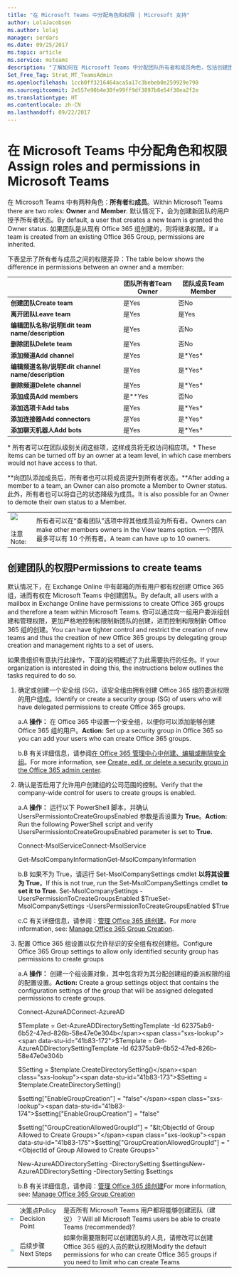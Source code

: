 ```yaml
---
title: "在 Microsoft Teams 中分配角色和权限 | Microsoft 支持"
author: LolaJacobsen
ms.author: lolaj
manager: serdars
ms.date: 09/25/2017
ms.topic: article
ms.service: msteams
description: "了解如何在 Microsoft Teams 中分配团队所有者和成员角色，包括创建团队的权限。"
Set_Free_Tag: Strat_MT_TeamsAdmin
ms.openlocfilehash: 1ccb0ff3216464aca5a17c3bebeb0e259929e798
ms.sourcegitcommit: 2e557e90b4e30fe99ff9df3897b8e54f38ea2f2e
ms.translationtype: HT
ms.contentlocale: zh-CN
ms.lasthandoff: 09/22/2017
---
```

<a name="assign-roles-and-permissions-in-microsoft-teams"></a><span data-ttu-id="41b83-103">在 Microsoft Teams 中分配角色和权限</span><span class="sxs-lookup"><span data-stu-id="41b83-103">Assign roles and permissions in Microsoft Teams</span></span>
===============================================

<span data-ttu-id="41b83-104">在 Microsoft Teams 中有两种角色：**所有者**和**成员**。</span><span class="sxs-lookup"><span data-stu-id="41b83-104">Within Microsoft Teams there are two roles: **Owner** and **Member**.</span></span> <span data-ttu-id="41b83-105">默认情况下，会为创建新团队的用户授予所有者状态。</span><span class="sxs-lookup"><span data-stu-id="41b83-105">By default, a user that creates a new team is granted the Owner status.</span></span> <span data-ttu-id="41b83-106">如果团队是从现有 Office 365 组创建的，则将继承权限。</span><span class="sxs-lookup"><span data-stu-id="41b83-106">If a team is created from an existing Office 365 Group, permissions are inherited.</span></span>

<span data-ttu-id="41b83-107">下表显示了所有者与成员之间的权限差异：</span><span class="sxs-lookup"><span data-stu-id="41b83-107">The table below shows the difference in permissions between an owner and a member:</span></span>

|  |<span data-ttu-id="41b83-108">团队所有者</span><span class="sxs-lookup"><span data-stu-id="41b83-108">Team Owner</span></span>  |<span data-ttu-id="41b83-109">团队成员</span><span class="sxs-lookup"><span data-stu-id="41b83-109">Team Member</span></span>  |
|---------|---------|---------|
|<span data-ttu-id="41b83-110">**创建团队**</span><span class="sxs-lookup"><span data-stu-id="41b83-110">**Create team**</span></span>     |<span data-ttu-id="41b83-111">是</span><span class="sxs-lookup"><span data-stu-id="41b83-111">Yes</span></span>        |<span data-ttu-id="41b83-112">否</span><span class="sxs-lookup"><span data-stu-id="41b83-112">No</span></span>         |
|<span data-ttu-id="41b83-113">**离开团队**</span><span class="sxs-lookup"><span data-stu-id="41b83-113">**Leave team**</span></span>     |<span data-ttu-id="41b83-114">是</span><span class="sxs-lookup"><span data-stu-id="41b83-114">Yes</span></span>         |<span data-ttu-id="41b83-115">是</span><span class="sxs-lookup"><span data-stu-id="41b83-115">Yes</span></span>         |
|<span data-ttu-id="41b83-116">**编辑团队名称/说明**</span><span class="sxs-lookup"><span data-stu-id="41b83-116">**Edit team name/description**</span></span>      |<span data-ttu-id="41b83-117">是</span><span class="sxs-lookup"><span data-stu-id="41b83-117">Yes</span></span>         |<span data-ttu-id="41b83-118">否</span><span class="sxs-lookup"><span data-stu-id="41b83-118">No</span></span>         |
|<span data-ttu-id="41b83-119">**删除团队**</span><span class="sxs-lookup"><span data-stu-id="41b83-119">**Delete team**</span></span>      |<span data-ttu-id="41b83-120">是</span><span class="sxs-lookup"><span data-stu-id="41b83-120">Yes</span></span>         |<span data-ttu-id="41b83-121">否</span><span class="sxs-lookup"><span data-stu-id="41b83-121">No</span></span>         |
|<span data-ttu-id="41b83-122">**添加频道**</span><span class="sxs-lookup"><span data-stu-id="41b83-122">**Add channel**</span></span>      |<span data-ttu-id="41b83-123">是</span><span class="sxs-lookup"><span data-stu-id="41b83-123">Yes</span></span>         |<span data-ttu-id="41b83-124">是*</span><span class="sxs-lookup"><span data-stu-id="41b83-124">Yes*</span></span>         |
|<span data-ttu-id="41b83-125">**编辑频道名称/说明**</span><span class="sxs-lookup"><span data-stu-id="41b83-125">**Edit channel name/description**</span></span>      |<span data-ttu-id="41b83-126">是</span><span class="sxs-lookup"><span data-stu-id="41b83-126">Yes</span></span>         |<span data-ttu-id="41b83-127">是*</span><span class="sxs-lookup"><span data-stu-id="41b83-127">Yes*</span></span>         |
|<span data-ttu-id="41b83-128">**删除频道**</span><span class="sxs-lookup"><span data-stu-id="41b83-128">**Delete channel**</span></span>      |<span data-ttu-id="41b83-129">是</span><span class="sxs-lookup"><span data-stu-id="41b83-129">Yes</span></span>         |<span data-ttu-id="41b83-130">是*</span><span class="sxs-lookup"><span data-stu-id="41b83-130">Yes*</span></span>         |
|<span data-ttu-id="41b83-131">**添加成员**</span><span class="sxs-lookup"><span data-stu-id="41b83-131">**Add members**</span></span>      |<span data-ttu-id="41b83-132">是**</span><span class="sxs-lookup"><span data-stu-id="41b83-132">Yes</span></span>         |<span data-ttu-id="41b83-133">否</span><span class="sxs-lookup"><span data-stu-id="41b83-133">No</span></span>         |
|<span data-ttu-id="41b83-134">**添加选项卡**</span><span class="sxs-lookup"><span data-stu-id="41b83-134">**Add tabs**</span></span>      |<span data-ttu-id="41b83-135">是</span><span class="sxs-lookup"><span data-stu-id="41b83-135">Yes</span></span>         |<span data-ttu-id="41b83-136">是*</span><span class="sxs-lookup"><span data-stu-id="41b83-136">Yes*</span></span>         |
|<span data-ttu-id="41b83-137">**添加连接器**</span><span class="sxs-lookup"><span data-stu-id="41b83-137">**Add connectors**</span></span>      |<span data-ttu-id="41b83-138">是</span><span class="sxs-lookup"><span data-stu-id="41b83-138">Yes</span></span>         |<span data-ttu-id="41b83-139">是*</span><span class="sxs-lookup"><span data-stu-id="41b83-139">Yes*</span></span>         |
|<span data-ttu-id="41b83-140">**添加聊天机器人**</span><span class="sxs-lookup"><span data-stu-id="41b83-140">**Add bots**</span></span>      |<span data-ttu-id="41b83-141">是</span><span class="sxs-lookup"><span data-stu-id="41b83-141">Yes</span></span>         |<span data-ttu-id="41b83-142">是*</span><span class="sxs-lookup"><span data-stu-id="41b83-142">Yes*</span></span>         |
<span data-ttu-id="41b83-143">\* 所有者可以在团队级别关闭这些项，这样成员将无权访问相应项。</span><span class="sxs-lookup"><span data-stu-id="41b83-143">\* These items can be turned off by an owner at a team level, in which case members would not have access to that.</span></span>

<span data-ttu-id="41b83-144">\*\*向团队添加成员后，所有者也可以将成员提升到所有者状态。</span><span class="sxs-lookup"><span data-stu-id="41b83-144">\*\*After adding a member to a team, an Owner can also promote a Member to Owner status.</span></span> <span data-ttu-id="41b83-145">此外，所有者也可以将自己的状态降级为成员。</span><span class="sxs-lookup"><span data-stu-id="41b83-145">It is also possible for an Owner to demote their own status to a Member.</span></span>

| | |
|---------|---------|
|![](media/Assign_roles_and_permissions_in_Microsoft_Teams_image1.png) <br></br><span data-ttu-id="41b83-146">注意</span><span class="sxs-lookup"><span data-stu-id="41b83-146">Note:</span></span>     |<span data-ttu-id="41b83-147">所有者可以在“查看团队”选项中将其他成员设为所有者。</span><span class="sxs-lookup"><span data-stu-id="41b83-147">Owners can make other members owners in the View teams option.</span></span> <span data-ttu-id="41b83-148">一个团队最多可以有 10 个所有者。</span><span class="sxs-lookup"><span data-stu-id="41b83-148">A team can have up to 10 owners.</span></span>         |

<a name="permissions-to-create-teams"></a><span data-ttu-id="41b83-149">创建团队的权限</span><span class="sxs-lookup"><span data-stu-id="41b83-149">Permissions to create teams</span></span>
---------------------------

<span data-ttu-id="41b83-150">默认情况下，在 Exchange Online 中有邮箱的所有用户都有权创建 Office 365 组，进而有权在 Microsoft Teams 中创建团队。</span><span class="sxs-lookup"><span data-stu-id="41b83-150">By default, all users with a mailbox in Exchange Online have permissions to create Office 365 groups and therefore a team within Microsoft Teams.</span></span> <span data-ttu-id="41b83-151">你可以通过向一组用户委派组创建和管理权限，更加严格地控制和限制新团队的创建，进而控制和限制新 Office 365 组的创建。</span><span class="sxs-lookup"><span data-stu-id="41b83-151">You can have tighter control and restrict the creation of new teams and thus the creation of new Office 365 groups by delegating group creation and management rights to a set of users.</span></span>

<span data-ttu-id="41b83-152">如果贵组织有意执行此操作，下面的说明概述了为此需要执行的任务。</span><span class="sxs-lookup"><span data-stu-id="41b83-152">If your organization is interested in doing this, the instructions below outlines the tasks required to do so.</span></span>

1.  <span data-ttu-id="41b83-153">确定或创建一个安全组 (SG)，该安全组由拥有创建 Office 365 组的委派权限的用户组成。</span><span class="sxs-lookup"><span data-stu-id="41b83-153">Identify or create a security group (SG) of users who will have delegated permissions to create Office 365 groups.</span></span>

    <span data-ttu-id="41b83-154">a.</span><span class="sxs-lookup"><span data-stu-id="41b83-154">A</span></span>  <span data-ttu-id="41b83-155">**操作：** 在 Office 365 中设置一个安全组，以便你可以添加能够创建 Office 365 组的用户。</span><span class="sxs-lookup"><span data-stu-id="41b83-155">**Action:** Set up a security group in Office 365 so you can add your users who can create Office 365 groups.</span></span>

    <span data-ttu-id="41b83-156">b.</span><span class="sxs-lookup"><span data-stu-id="41b83-156">B</span></span>  <span data-ttu-id="41b83-157">有关详细信息，请参阅[在 Office 365 管理中心中创建、编辑或删除安全组](https://support.office.com/article/Create-edit-or-delete-a-security-group-in-the-Office-365-admin-center-55c96b32-e086-4c9e-948b-a018b44510cb)。</span><span class="sxs-lookup"><span data-stu-id="41b83-157">For more information, see [Create, edit, or delete a security group in the Office 365 admin center](https://support.office.com/article/Create-edit-or-delete-a-security-group-in-the-Office-365-admin-center-55c96b32-e086-4c9e-948b-a018b44510cb).</span></span>

2.  <span data-ttu-id="41b83-158">确认是否启用了允许用户创建组的公司范围的控制。</span><span class="sxs-lookup"><span data-stu-id="41b83-158">Verify that the company-wide control for users to create groups is enabled.</span></span>

    <span data-ttu-id="41b83-159">a.</span><span class="sxs-lookup"><span data-stu-id="41b83-159">A</span></span>  <span data-ttu-id="41b83-160">**操作：** 运行以下 PowerShell 脚本，并确认 UsersPermissiontoCreateGroupsEnabled 参数是否设置为 **True**。</span><span class="sxs-lookup"><span data-stu-id="41b83-160">**Action:** Run the following PowerShell script and verify UsersPermissiontoCreateGroupsEnabled parameter is set to **True.**</span></span>

    <span data-ttu-id="41b83-161">Connect-MsolService</span><span class="sxs-lookup"><span data-stu-id="41b83-161">Connect-MsolService</span></span>

    <span data-ttu-id="41b83-162">Get-MsolCompanyInformation</span><span class="sxs-lookup"><span data-stu-id="41b83-162">Get-MsolCompanyInformation</span></span>

    <span data-ttu-id="41b83-163">b.</span><span class="sxs-lookup"><span data-stu-id="41b83-163">B</span></span>  <span data-ttu-id="41b83-164">如果不为 True，请运行 Set-MsolCompanySettings cmdlet **以将其设置为 True**。</span><span class="sxs-lookup"><span data-stu-id="41b83-164">If this is not true, run the Set-MsolCompanySettings  cmdlet **to set it to True**.</span></span>
<span data-ttu-id="41b83-165">Set-MsolCompanySettings -UsersPermissionToCreateGroupsEnabled $True</span><span class="sxs-lookup"><span data-stu-id="41b83-165">Set-MsolCompanySettings -UsersPermissionToCreateGroupsEnabled $True</span></span>

    <span data-ttu-id="41b83-166">c.</span><span class="sxs-lookup"><span data-stu-id="41b83-166">C</span></span> <span data-ttu-id="41b83-167">有关详细信息，请参阅：[管理 Office 365 组创建](https://support.office.com/en-us/article/Manage-Office-365-Group-Creation-4c46c8cb-17d0-44b5-9776-005fced8e618?ui=en-US&rs=en-001&ad=US#checkclevelsettings)。</span><span class="sxs-lookup"><span data-stu-id="41b83-167">For more information, see: [Manage Office 365 Group Creation](https://support.office.com/en-us/article/Manage-Office-365-Group-Creation-4c46c8cb-17d0-44b5-9776-005fced8e618?ui=en-US&rs=en-001&ad=US#checkclevelsettings).</span></span>

3.  <span data-ttu-id="41b83-168">配置 Office 365 组设置以仅允许标识的安全组有权创建组。</span><span class="sxs-lookup"><span data-stu-id="41b83-168">Configure Office 365 Group settings to allow only identified security group has permissions to create groups</span></span>

    <span data-ttu-id="41b83-169">a.</span><span class="sxs-lookup"><span data-stu-id="41b83-169">A</span></span>  <span data-ttu-id="41b83-170">**操作：** 创建一个组设置对象，其中包含将为其分配创建组的委派权限的组的配置设置。</span><span class="sxs-lookup"><span data-stu-id="41b83-170">**Action:** Create a group settings object that contains the configuration settings of the group that will be assigned delegated permissions to create groups.</span></span> 

    <span data-ttu-id="41b83-171">Connect-AzureAD</span><span class="sxs-lookup"><span data-stu-id="41b83-171">Connect-AzureAD</span></span>

    <span data-ttu-id="41b83-172">$Template = Get-AzureADDirectorySettingTemplate -Id 62375ab9-6b52-47ed-826b-58e47e0e304b</span><span class="sxs-lookup"><span data-stu-id="41b83-172">$Template = Get-AzureADDirectorySettingTemplate -Id 62375ab9-6b52-47ed-826b-58e47e0e304b</span></span>

    <span data-ttu-id="41b83-173">$Setting = $template.CreateDirectorySetting()</span><span class="sxs-lookup"><span data-stu-id="41b83-173">$Setting = $template.CreateDirectorySetting()</span></span>

    <span data-ttu-id="41b83-174">$setting["EnableGroupCreation"] = "false"</span><span class="sxs-lookup"><span data-stu-id="41b83-174">$setting["EnableGroupCreation"] = "false"</span></span>

    <span data-ttu-id="41b83-175">$setting["GroupCreationAllowedGroupId"] = "&lt;ObjectId of Group Allowed to Create Groups>"</span><span class="sxs-lookup"><span data-stu-id="41b83-175">$setting["GroupCreationAllowedGroupId"] = "&lt;ObjectId of Group Allowed to Create Groups>"</span></span>

    <span data-ttu-id="41b83-176">New-AzureADDirectorySetting -DirectorySetting $settings</span><span class="sxs-lookup"><span data-stu-id="41b83-176">New-AzureADDirectorySetting -DirectorySetting $settings</span></span>

    <span data-ttu-id="41b83-177">b.</span><span class="sxs-lookup"><span data-stu-id="41b83-177">B</span></span> <span data-ttu-id="41b83-178">有关详细信息，请参阅：[管理 Office 365 组创建](https://support.office.com/en-us/article/Manage-Office-365-Group-Creation-4c46c8cb-17d0-44b5-9776-005fced8e618?ui=en-US&rs=en-US&ad=US#step3)</span><span class="sxs-lookup"><span data-stu-id="41b83-178">For more information, see: [Manage Office 365 Group Creation](https://support.office.com/en-us/article/Manage-Office-365-Group-Creation-4c46c8cb-17d0-44b5-9776-005fced8e618?ui=en-US&rs=en-US&ad=US#step3)</span></span>


||||
|---------|---------|---------|
| ![](media/Assign_roles_and_permissions_in_Microsoft_Teams_image2.png)     |<span data-ttu-id="41b83-179">决策点</span><span class="sxs-lookup"><span data-stu-id="41b83-179">Policy Decision Point</span></span>         |<span data-ttu-id="41b83-180">是否所有 Microsoft Teams 用户都将能够创建团队（建议）？</span><span class="sxs-lookup"><span data-stu-id="41b83-180">Will all Microsoft Teams users be able to create Teams (recommended)?</span></span>         |
| ![](media/Assign_roles_and_permissions_in_Microsoft_Teams_image3.png)    |<span data-ttu-id="41b83-181">后续步骤</span><span class="sxs-lookup"><span data-stu-id="41b83-181">Next Steps</span></span>         |<span data-ttu-id="41b83-182">如果你需要限制可以创建团队的人员，请修改可以创建 Office 365 组的人员的默认权限</span><span class="sxs-lookup"><span data-stu-id="41b83-182">Modify the default permissions for who can create Office 365 groups if you need to limit who can create Teams</span></span>         |
